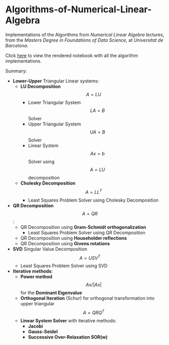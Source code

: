 # Algorithms-of-Numerical-Linear-Algebra
Implementations of the Algorithms from *Numerical Linear Algebra* lectures, from the *Masters Degree in Foundations of Data Science*, at *Universitat de Barcelona*.

Click [here](https://nbviewer.jupyter.org/github/alexfc14/Algorithms-of-Numerical-Linear-Algebra/blob/master/Algorithms_of_Numerical_Linear_Algebra.ipynb)  to view the rendered notebook with all the algorithm implementations.

Summary:
* **Lower-Upper** Triangular Linear systems:
  * **LU Decomposition** $$A=LU$$
    * Lower Triangular System $$LA=B$$ Solver
    * Upper Triangular System $$UA=B$$ Solver
    * Linear System $$Ax=b$$ Solver using $$A=LU$$ decomposition
  * **Cholesky Decomposition** $$A = L L^T$$
    * Least Squares Problem Solver using Cholesky Decomposition
* **QR Decomposition** $$A=QR$$:
  * QR Decomposition using **Gram-Schmidt orthogonalization**
    * Least Squares Problem Solver using QR Decomposition
  * QR Decomposition using **Householder reflections**
  * QR Decomposition using **Givens rotations**
* **SVD** Singular Value Decomposition $$A=USV^T$$
  * Least Squares Problem Solver using SVD
* **Iterative methods**:
  * **Power method** $$Ax/|Ax|$$ for the **Dominant Eigenvalue**
  * **Orthogonal Iteration** (Schur) for orthogonal transformation into upper triangular $$A=QRQ^T$$
  * **Linear System Solver** with iterative methods:
    * **Jacobi**
    * **Gauss-Seidel**
    * **Successive Over-Relaxation SOR(w)**
